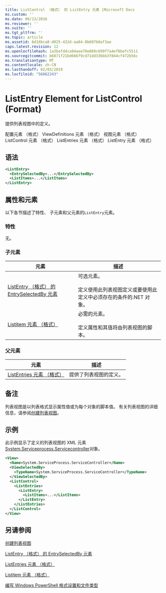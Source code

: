 ```yaml
---
title: ListControl （格式） 的 ListEntry 元素 |Microsoft Docs
ms.custom: ''
ms.date: 09/13/2016
ms.reviewer: ''
ms.suite: ''
ms.tgt_pltfrm: ''
ms.topic: article
ms.assetid: 6d16bca8-d025-432d-aa84-8b607b8af3ae
caps.latest.revision: 12
ms.openlocfilehash: 1a3bafd4ca94aee70e869c699f7a4ef8befc5511
ms.sourcegitcommit: b6871f21bd666f9cd71dd336bb3f844cf472b56c
ms.translationtype: MT
ms.contentlocale: zh-CN
ms.lasthandoff: 02/03/2019
ms.locfileid: "56862243"
---
```

# <a name="listentry-element-for-listcontrol-format"></a>ListEntry Element for ListControl (Format)

提供列表视图中的定义。

配置元素 （格式） ViewDefinitions 元素 （格式） 视图元素 （格式） ListControl 元素 （格式） ListEntries 元素 （格式） ListEntry 元素 （格式）

## <a name="syntax"></a>语法

```xml
<ListEntry>
  <EntrySelectedBy>...</EntrySelectedBy>
  <ListItems>...</ListItems>
</ListEntry>
```

## <a name="attributes-and-elements"></a>属性和元素

以下各节描述了特性、 子元素和父元素的`ListEntry`元素。

### <a name="attributes"></a>特性

无。

### <a name="child-elements"></a>子元素

|元素|描述|
|-------------|-----------------|
|[ListEntry （格式） 的 EntrySelectedBy 元素](./entryselectedby-element-for-listentry-for-listcontrol-format.md)|可选元素。<br /><br /> 定义使用此列表视图定义或要使用此定义中必须存在的条件的.NET 对象。|
|[Listitem 元素 （格式）](./listitems-element-for-listentry-for-listcontrol-format.md)|必需的元素。<br /><br /> 定义属性和其值将由列表视图的脚本。|

### <a name="parent-elements"></a>父元素

|元素|描述|
|-------------|-----------------|
|[ListEntries 元素 （格式）](./listentries-element-for-listcontrol-format.md)|提供了列表视图的定义。|

## <a name="remarks"></a>备注

列表视图是以列表格式显示属性值或为每个对象的脚本值。 有关列表视图的详细信息，请参阅[创建列表视图](./creating-a-list-view.md)。

## <a name="example"></a>示例

此示例显示了定义的列表视图的 XML 元素[System.Serviceprocess.Servicecontroller](/dotnet/api/System.ServiceProcess.ServiceController)对象。

```xml
<View>
  <Name>System.ServiceProcess.ServiceController</Name>
  <ViewSelectedBy>
    <TypeName>System.ServiceProcess.ServiceController</TypeName>
  </ViewSelectedBy>
  <ListControl>
    <ListEntries>
      <ListEntry>
        <ListItems>...</ListItems>
      </ListEntry>
    </ListEntries>
  </ListControl>
</View>
```

## <a name="see-also"></a>另请参阅

[创建列表视图](./creating-a-list-view.md)

[ListEntry （格式） 的 EntrySelectedBy 元素](./entryselectedby-element-for-listentry-for-listcontrol-format.md)

[ListEntries 元素 （格式）](./listentries-element-for-listcontrol-format.md)

[Listitem 元素 （格式）](./listitems-element-for-listentry-for-listcontrol-format.md)

[编写 Windows PowerShell 格式设置和文件类型](./writing-a-powershell-formatting-file.md)
